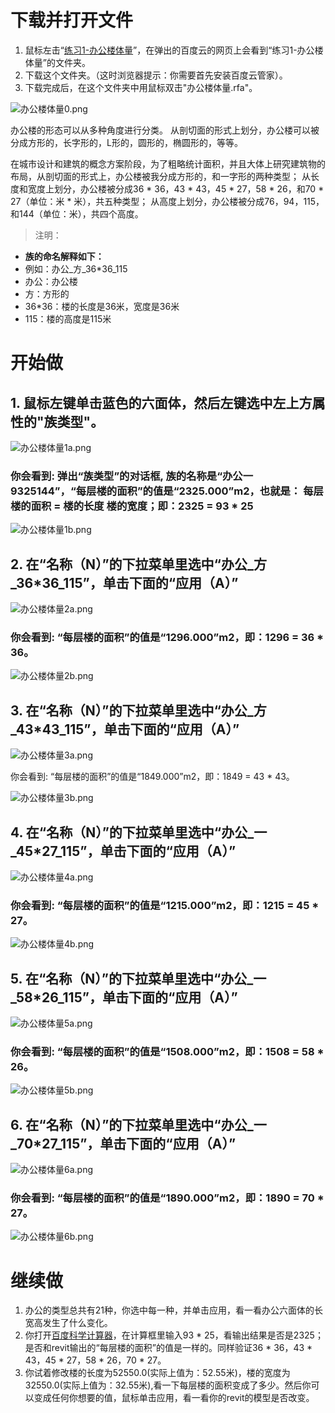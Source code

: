# 下载并打开文件

1. 鼠标左击“[练习1-办公楼体量](http://pan.baidu.com/s/1kUs4RPX)”，在弹出的百度云的网页上会看到“练习1-办公楼体量”的文件夹。
2. 下载这个文件夹。（这时浏览器提示：你需要首先安装百度云管家）。
3. 下载完成后，在这个文件夹中用鼠标双击"办公楼体量.rfa"。

![办公楼体量0.png](/images/办公楼体量/办公楼体量0.png)

办公楼的形态可以从多种角度进行分类。
从剖切面的形式上划分，办公楼可以被分成方形的，长字形的，L形的，圆形的，椭圆形的，等等。

在城市设计和建筑的概念方案阶段，为了粗略统计面积，并且大体上研究建筑物的布局，从剖切面的形式上，办公楼被我分成方形的，和一字形的两种类型；
从长度和宽度上划分，办公楼被分成36 * 36，43 * 43，45 * 27，58 * 26，和70 * 27（单位：米 * 米），共五种类型；
从高度上划分，办公楼被分成76，94，115，和144（单位：米），共四个高度。

> 注明：
> 
- **族的命名解释如下：**
- 例如：办公_方_36*36_115
- 办公：办公楼
- 方：方形的
- 36*36：楼的长度是36米，宽度是36米
- 115：楼的高度是115米

# 开始做

## 1. 鼠标左键单击蓝色的六面体，然后左键选中左上方属性的"族类型"。

![办公楼体量1a.png](/images/办公楼体量/办公楼体量1a.png)

### 你会看到: 弹出“族类型”的对话框, 族的名称是“办公一9325144”，“每层楼的面积”的值是“2325.000”m2，也就是： 每层楼的面积 = 楼的长度  楼的宽度；即：2325 = 93 * 25

![办公楼体量1b.png](/images/办公楼体量/办公楼体量1b.png)

## 2. 在“名称（N）”的下拉菜单里选中“办公_方_36*36_115”，单击下面的“应用（A）”

![办公楼体量2a.png](/images/办公楼体量/办公楼体量2a.png)

### 你会看到: “每层楼的面积”的值是“1296.000”m2，即：1296 = 36 * 36。

![办公楼体量2b.png](/images/办公楼体量/办公楼体量2b.png)

## 3. 在“名称（N）”的下拉菜单里选中“办公_方_43*43_115”，单击下面的“应用（A）”

![办公楼体量3a.png](/images/办公楼体量/办公楼体量3a.png)

你会看到: “每层楼的面积”的值是“1849.000”m2，即：1849 = 43 * 43。

![办公楼体量3b.png](/images/办公楼体量/办公楼体量3b.png)

## 4. 在“名称（N）”的下拉菜单里选中“办公_一_45*27_115”，单击下面的“应用（A）”

![办公楼体量4a.png](/images/办公楼体量/办公楼体量4a.png)

### 你会看到: “每层楼的面积”的值是“1215.000”m2，即：1215 = 45 * 27。

![办公楼体量4b.png](/images/办公楼体量/办公楼体量4b.png)

## 5. 在“名称（N）”的下拉菜单里选中“办公_一_58*26_115”，单击下面的“应用（A）”

![办公楼体量5a.png](/images/办公楼体量/办公楼体量5a.png)

### 你会看到: “每层楼的面积”的值是“1508.000”m2，即：1508 = 58 * 26。

![办公楼体量5b.png](/images/办公楼体量/办公楼体量5b.png)

## 6. 在“名称（N）”的下拉菜单里选中“办公_一_70*27_115”，单击下面的“应用（A）”

![办公楼体量6a.png](/images/办公楼体量/办公楼体量6a.png)

### 你会看到: “每层楼的面积”的值是“1890.000”m2，即：1890 = 70 * 27。

![办公楼体量6b.png](/images/办公楼体量/办公楼体量6b.png)

# 继续做

1. 办公的类型总共有21种，你选中每一种，并单击应用，看一看办公六面体的长宽高发生了什么变化。
2. 你打开[百度科学计算器](http://www.baidu.com/s?wd=%E7%A7%91%E5%AD%A6%E8%AE%A1%E7%AE%97%E5%99%A8&rsv_spt=1&issp=1&rsv_bp=0&ie=utf-8&tn=baiduhome_pg&rsv_sug3=7&rsv_sug=0&rsv_sug1=5&rsv_sug4=157&inputT=5933)，在计算框里输入93 * 25，看输出结果是否是2325；是否和revit输出的“每层楼的面积”的值是一样的。同样验证36 * 36，43 * 43，45 * 27，58 * 26，70 * 27。
3. 你试着修改楼的长度为52550.0(实际上值为：52.55米)，楼的宽度为32550.0(实际上值为：32.55米),看一下每层楼的面积变成了多少。然后你可以变成任何你想要的值，鼠标单击应用，看一看你的revit的模型是否改变。